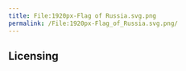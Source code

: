 ```yaml
---
title: File:1920px-Flag of Russia.svg.png
permalink: /File:1920px-Flag_of_Russia.svg.png/
---
```


## Licensing